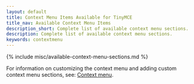 ```yaml
---
layout: default
title: Context Menu Items Available for TinyMCE
title_nav: Available Context Menu Items
description_short: Complete list of available context menu sections.
description: Complete list of available context menu sections.
keywords: contextmenu
---
```


{% include misc/available-context-menu-sections.md %}

For information on customizing the context menu and adding custom context menu sections, see: [Context menu]({{site.baseurl}}/ui-components/contextmenu/#availablecontextmenusections).
